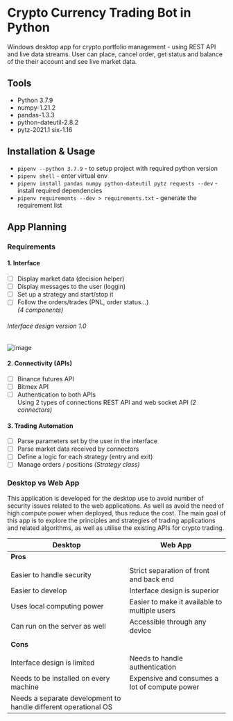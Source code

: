 # Crypto Currency Trading Bot in Python

Windows desktop app for crypto portfolio management - using REST API and live data streams. User can place, cancel order, get status and balance of the their account and see live market data.

## Tools

- Python 3.7.9
- numpy-1.21.2
- pandas-1.3.3
- python-dateutil-2.8.2
- pytz-2021.1 six-1.16

## Installation & Usage

- `pipenv --python 3.7.9` - to setup project with required python version
- `pipenv shell` - enter virtual env
- `pipenv install pandas numpy python-dateutil pytz requests --dev` - install required dependencies
- `pipenv requirements --dev > requirements.txt` - generate the requirement list

## App Planning

### Requirements

#### 1. Interface

- [ ] Display market data (decision helper)
- [ ] Display messages to the user (loggin)
- [ ] Set up a strategy and start/stop it
- [ ] Follow the orders/trades (PNL, order status...)  
       _(4 components)_

###### Interface design version 1.0

![image](https://user-images.githubusercontent.com/47504179/132955706-689fcb33-f217-4981-b26a-c453a8cf3f54.png)

#### 2. Connectivity (APIs)

- [ ] Binance futures API
- [ ] Bitmex API
- [ ] Authentication to both APIs  
       Using 2 types of connections REST API and web socket API
      _(2 connectors)_

#### 3. Trading Automation

- [ ] Parse parameters set by the user in the interface
- [ ] Parse market data received by connectors
- [ ] Define a logic for each strategy (entry and exit)
- [ ] Manage orders / positions
      _(Strategy class)_

### Desktop vs Web App

This application is developed for the desktop use to avoid number of security issues related to the web applications. As well as avoid the need of high compute power when deployed, thus reduce the cost. The main goal of this app is to explore the principles and strategies of trading applications and related algorithms, as well as utilise the existing APIs for crypto trading.

| Desktop                                                         | Web App                                       |
| --------------------------------------------------------------- | --------------------------------------------- |
| **Pros**                                                        |
|                                                                 |
| Easier to handle security                                       | Strict separation of front and back end       |
| Easier to develop                                               | Interface design is superior                  |
| Uses local computing power                                      | Easier to make it available to multiple users |
| Can run on the server as well                                   | Accessible through any device                 |
|                                                                 |
| **Cons**                                                        |
|                                                                 |
| Interface design is limited                                     | Needs to handle authentication                |
| Needs to be installed on every machine                          | Expensive and consumes a lot of compute power |
| Needs a separate development to handle different operational OS |
